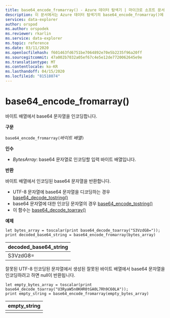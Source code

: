 ```yaml
---
title: base64_encode_fromarray() - Azure 데이터 탐색기 | 마이크로 소프트 문서
description: 이 문서에서는 Azure 데이터 탐색기의 base64_encode_fromarray()에 대해 설명합니다.
services: data-explorer
author: orspod
ms.author: orspodek
ms.reviewer: rkarlin
ms.service: data-explorer
ms.topic: reference
ms.date: 03/11/2020
ms.openlocfilehash: f601463fd6751be7064892e70e5b2235f96a20ff
ms.sourcegitcommit: 47a002b7032a05ef67c4e5e12de7720062645e9e
ms.translationtype: MT
ms.contentlocale: ko-KR
ms.lasthandoff: 04/15/2020
ms.locfileid: "81518074"
---
```

# <a name="base64_encode_fromarray"></a>base64_encode_fromarray()

바이트 배열에서 base64 문자열을 인코딩합니다.

**구문**

`base64_encode_fromarray(`*바이트 배열*`)`

**인수**

* *BytesArray*: base64 문자열로 인코딩할 입력 바이트 배열입니다.

**반환**

바이트 배열에서 인코딩된 base64 문자열을 반환합니다.

* UTF-8 문자열에 base64 문자열을 디코딩하는 경우 [base64_decode_tostring()](base64_decode_tostringfunction.md)
* base64 문자열에 대한 인코딩 문자열의 경우 [base64_encode_tostring()](base64_encode_tostringfunction.md)
* 이 함수는 [base64_decode_toarray()](base64_decode_toarrayfunction.md)

**예제**

```kusto
let bytes_array = toscalar(print base64_decode_toarray("S3VzdG8="));
print decoded_base64_string = base64_encode_fromarray(bytes_array)
```

|decoded_base64_string|
|---|
|S3VzdG8=|


잘못된 UTF-8 인코딩된 문자열에서 생성된 잘못된 바이트 배열에서 base64 문자열을 인코딩하려고 하면 null이 반환됩니다.

```kusto
let empty_bytes_array = toscalar(print base64_decode_toarray("U3RyaW5n0KHR0tGA0L7Rh9C60LA"));
print empty_string = base64_encode_fromarray(empty_bytes_array)
```

|empty_string|
|---|
||